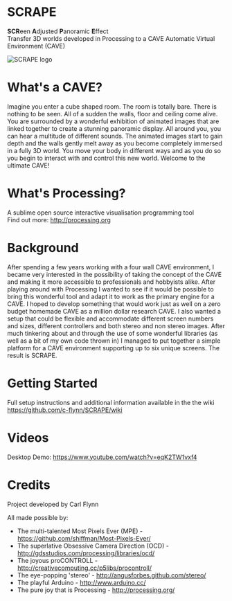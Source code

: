 SCRAPE
======

**SCR**een **A**djusted **P**anoramic **E**ffect    
Transfer 3D worlds developed in Processing to a CAVE Automatic Virtual Environment (CAVE)

![SCRAPE logo](https://dl.dropbox.com/u/29093681/SCRAPE_logo.png)


What's a CAVE?
==============

Imagine you enter a cube shaped room.  The room is totally bare.  There is nothing to be seen.  All of a sudden the walls, floor and ceiling come alive.  You are surrounded by a wonderful exhibition of animated images that are linked together to create a stunning panoramic display.  All around you, you can hear a multitude of different sounds.  The animated images start to gain depth and the walls gently melt away as you become completely immersed in a fully 3D world.  You move your body in different ways and as you do so you begin to interact with and control this new world.  Welcome to the ultimate CAVE!


What's Processing?
==================

A sublime open source interactive visualisation programming tool   
Find out more: http://processing.org


Background
==========

After spending a few years working with a four wall CAVE environment, I became very interested in the possibility of taking the concept of the CAVE and making it more accessible to professionals and hobbyists alike.  After playing around with Processing I wanted to see if it would be possible to bring this wonderful tool and adapt it to work as the primary engine for a CAVE.  I hoped to develop something that would work just as well on a zero budget homemade CAVE as a million dollar research CAVE.  I also wanted a setup that could be flexible and accommodate different screen numbers and sizes, different controllers and both stereo and non stereo images.  After much tinkering about and through the use of some wonderful libraries (as well as a bit of my own code thrown in) I managed to put together a simple platform for a CAVE environment supporting up to six unique screens.  The result is SCRAPE.


Getting Started
===============

Full setup instructions and additional information available in the the wiki   
https://github.com/c-flynn/SCRAPE/wiki


Videos
======

Desktop Demo: https://www.youtube.com/watch?v=eqK2TW1vxf4


Credits
=======

Project developed by Carl Flynn

All made possible by:
 *   The multi-talented Most Pixels Ever (MPE) - https://github.com/shiffman/Most-Pixels-Ever/
 *   The superlative Obsessive Camera Direction (OCD) - http://gdsstudios.com/processing/libraries/ocd/
 *   The joyous proCONTROLL - http://creativecomputing.cc/p5libs/procontroll/
 *   The eye-popping 'stereo' - http://angusforbes.github.com/stereo/
 *   The playful Arduino - http://www.arduino.cc/
 *   The pure joy that is Processing - http://processing.org/

